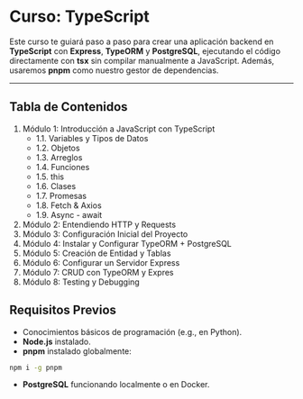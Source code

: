 # Curso: TypeScript

Este curso te guiará paso a paso para crear una aplicación backend en **TypeScript** con **Express**, **TypeORM** y **PostgreSQL**, ejecutando el código directamente con **tsx** sin compilar manualmente a JavaScript. Además, usaremos **pnpm** como nuestro gestor de dependencias.

---

## Tabla de Contenidos

1. Módulo 1: Introducción a JavaScript con TypeScript
   - 1.1. Variables y Tipos de Datos
   - 1.2. Objetos
   - 1.3. Arreglos
   - 1.4. Funciones
   - 1.5. this
   - 1.6. Clases
   - 1.7. Promesas
   - 1.8. Fetch & Axios
   - 1.9. Async - await
2. Módulo 2: Entendiendo HTTP y Requests
3. Módulo 3: Configuración Inicial del Proyecto
4. Módulo 4: Instalar y Configurar TypeORM + PostgreSQL
5. Módulo 5: Creación de Entidad y Tablas
6. Módulo 6: Configurar un Servidor Express
7. Módulo 7: CRUD con TypeORM y Expres
8. Módulo 8: Testing y Debugging

## Requisitos Previos

- Conocimientos básicos de programación (e.g., en Python).
- **Node.js** instalado.
- **pnpm** instalado globalmente:

```bash
npm i -g pnpm
```

- **PostgreSQL** funcionando localmente o en Docker.